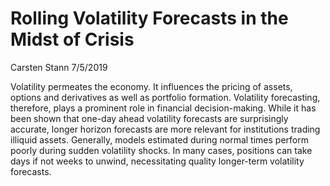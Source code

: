 Rolling Volatility Forecasts in the Midst of Crisis
================
Carsten Stann
7/5/2019

Volatility permeates the economy. It influences the pricing of assets, options and derivatives as well as portfolio formation. Volatility forecasting, therefore, plays a prominent role in financial decision-making. While it has been shown that one-day ahead volatility forecasts are surprisingly accurate, longer horizon forecasts are more relevant for institutions trading illiquid assets. Generally, models estimated during normal times perform poorly during sudden volatility shocks. In many cases, positions can take days if not weeks to unwind, necessitating quality longer-term volatility forecasts.
